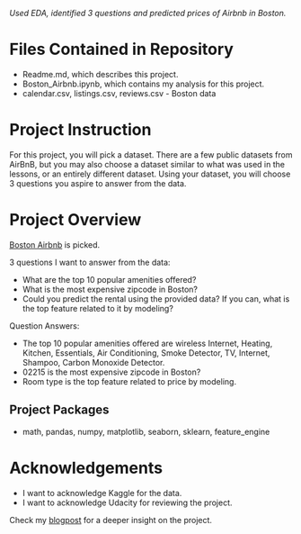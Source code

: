 *Used EDA, identified 3 questions and predicted prices of Airbnb in Boston.*

# Files Contained in Repository
- Readme.md, which describes this project.
- Boston_Airbnb.ipynb, which contains my analysis for this project.
- calendar.csv, listings.csv, reviews.csv - Boston data

# Project Instruction
For this project, you will pick a dataset. There are a few public datasets from AirBnB, but you may also choose a dataset similar to what was used in the lessons, or an entirely different dataset. Using your dataset, you will choose 3 questions you aspire to answer from the data. 

# Project Overview
[Boston Airbnb](https://www.kaggle.com/airbnb/boston) is picked.

3 questions I want to answer from the data:
- What are the top 10 popular amenities offered?
- What is the most expensive zipcode in Boston?
- Could you predict the rental using the provided data? If you can, what is the top feature related to it by modeling?

Question Answers:
- The top 10 popular amenities offered are wireless Internet, Heating, Kitchen, Essentials, Air Conditioning, Smoke Detector, TV, Internet, Shampoo, Carbon Monoxide Detector.
- 02215 is the most expensive zipcode in Boston?
- Room type is the top feature related to price by modeling.

## Project Packages

- math, pandas, numpy, matplotlib, seaborn, sklearn, feature_engine

 # Acknowledgements
 - I want to acknowledge Kaggle for the data. 
 - I want to acknowledge Udacity for reviewing the project. 

 Check my [blogpost](https://medium.com/@paulgholin/what-i-found-in-analyzing-boston-airbnb-open-dataset-89ecb231a494) for a deeper insight on the project.



